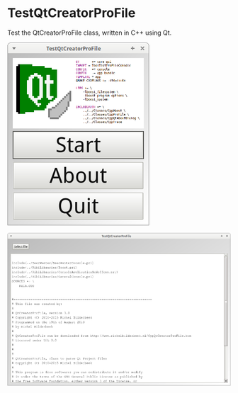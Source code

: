 # TestQtCreatorProFile

Test the QtCreatorProFile class, written in C++ using Qt.

![TestQtCreatorProFile menu v2.0](Screenshots/TestQtCreatorProFileMenu_2_0.png)

![TestQtCreatorProFile v2.0](Screenshots/TestQtCreatorProFile_2_0.png)